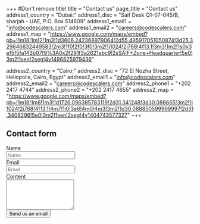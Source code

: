 +++
#Don't remove title!
title = "Contact us"
page_title = "Contact us"
address1_country = "Dubai:"
address1_disc = "Saif Desk Q1-07-045/B, sharjah - UAE, P.O. Box 514609"
address1_email1 = "info@codescalers.com"
address1_email2 = "careers@codescalers.com"
address1_map = "https://www.google.com/maps/embed?pb=!1m18!1m12!1m3!1d3606.242368979064!2d55.495917051050874!3d25.329646832449583!2m3!1f0!2f0!3f0!3m2!1i1024!2i768!4f13.1!3m3!1m2!1s0x3ef5f5fa143b07f9%3A0x2f291f3a2621ebc9!2sSAIF+Zone+Headquarter!5e0!3m2!1sen!2seg!4v1496825979436"

address2_country = "Cairo:"
address2_disc = "72 El Nozha Street, Heliopolis, Cairo, Egypt"
address2_email1 = "info@codescalers.com"
address2_email2 = "careers@codescalers.com"
address2_phone1 = "+202 2417 4744"
address2_phone2 = "+202 2417 4655"
address2_map = "https://www.google.com/maps/embed?pb=!1m18!1m8!1m3!1d1726.096385783119!2d31.341248!3d30.088665!3m2!1i1024!2i768!4f13.1!4m7!1i0!3e6!4m0!4m3!3m2!1d30.088850599999997!2d31.3408296!5e0!3m2!1sen!2seg!4v1404743577327"
+++
<div class="row" id="test">
  <div class="col-md-offset-3 col-md-6">
    <h2 class="title">Contact form</h2>
    <form class="form-horizontal contact_form" method="POST" name="contact_form" action="//formspree.io/nayer@codescalers.com">
      <div class="alert" style="display: none"></div>
      <input type="hidden" name="_next" value="/thanks" />
      <input type="hidden" name="smtp_key" value="None">
      <input type="hidden" name="receiver_email" value="contact@codescalers.com">
      <input type="hidden" name="format" value="json">
      <input type="hidden" name="subject" value="About CodeScalers.com">
      <div style="display: none">
        <input type="text" id="honeypot" name="honeypot">
      </div>
      <div class="form-group">
        <label for="sender_name" class="col-md-2 control-label">Name</label>
        <div class="col-md-10">
          <input name="name" required placeholder="Name" class="form-control input-lg" type="text">
        </div>
      </div>
      <div class="form-group">
        <label for="sender_email" class="col-md-2 control-label">Email</label>
        <div class="col-md-10">
          <input name="_replyto" required placeholder="Email" class="form-control input-lg"  type="email">
        </div>
      </div>
      <div class="form-group">
        <label for="body" class="col-md-2 control-label">Content</label>
        <div class="col-md-10">
          <textarea id="message" name="message" required rows="5" class="form-control input-lg"></textarea>
        </div>
      </div>
      <div class="form-group">
        <div class="col-md-offset-2 col-md-10">
          <button type="submit" id="submit" name="submit" class="btn btn-lead btn-lg" data-loading-text="Sending..."> Send us an email </button>
        </div>
      </div>
    </form>
  </div>
  <div class="row"> </div>
</div>
